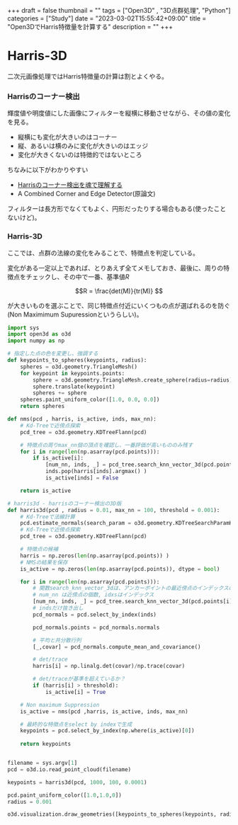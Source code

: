+++
draft = false
thumbnail = ""
tags = ["Open3D" , "3D点群処理", "Python"]
categories = ["Study"]
date = "2023-03-02T15:55:42+09:00"
title = "Open3DでHarris特徴量を計算する"
description = ""
+++

# Harris-3D

二次元画像処理ではHarris特徴量の計算は割とよくやる。
### Harrisのコーナー検出
輝度値や明度値にした画像にフィルターを縦横に移動させながら、その値の変化を見る。
- 縦横にも変化が大きいのはコーナー
- 縦、あるいは横のみに変化が大きいのはエッジ
- 変化が大きくないのは特徴的ではないところ

ちなみに以下がわかりやすい
- [Harrisのコーナー検出を魂で理解する](https://campkougaku.com/2021/09/22/harris)
- A Combined Corner and Edge Detector(原論文)

フィルターは長方形でなくてもよく、円形だったりする場合もある(使ったことないけど)。

### Harris-3D
ここでは、点群の法線の変化をみることで、特徴点を判定している。

変化がある一定以上であれば、とりあえず全てメモしておき、最後に、周りの特徴点をチェックし、その中で一番、基準値$R$

$$R = \frac{det(M)}{tr(M)} $$

が大きいものを選ぶことで、同じ特徴点付近にいくつもの点が選ばれるのを防ぐ(Non Maximimum Supuressionというらしい)。

```python
import sys 
import open3d as o3d
import numpy as np 

# 指定した点の色を変更し、強調する
def keypoints_to_spheres(keypoints, radius):
    spheres = o3d.geometry.TriangleMesh()
    for keypoint in keypoints.points:
        sphere = o3d.geometry.TriangleMesh.create_sphere(radius=radius)
        sphere.translate(keypoint)
        spheres += sphere
    spheres.paint_uniform_color([1.0, 0.0, 0.0])
    return spheres

def nms(pcd , harris, is_active, inds, max_nn):
    # Kd-Treeで近傍点探索
    pcd_tree = o3d.geometry.KDTreeFlann(pcd)

    # 特徴点の周りmax_nn個の頂点を確認し、一番評価が高いもののみ残す
    for i in range(len(np.asarray(pcd.points))):
        if is_active[i]:
            [num_nn, inds, _] = pcd_tree.search_knn_vector_3d(pcd.points[i], max_nn)
            inds.pop(harris[inds].argmax() )
            is_active[inds] = False

    return is_active

# harris3d - harrisのコーナー検出の3D版
def harris3d(pcd , radius = 0.01, max_nn = 100, threshold = 0.001):
    # Kd-Treeで法線計算
    pcd.estimate_normals(search_param = o3d.geometry.KDTreeSearchParamHybrid(radius = radius, max_nn = max_nn))
    # Kd-Treeで近傍点探索
    pcd_tree = o3d.geometry.KDTreeFlann(pcd)

    # 特徴点の候補
    harris = np.zeros(len(np.asarray(pcd.points)) )
    # NMSの結果を保存
    is_active = np.zeros(len(np.asarray(pcd.points)), dtype = bool)

    for i in range(len(np.asarray(pcd.points))):
        # 関数search_knn_vector_3dは、アンカーポイントの最近傍点のインデックスのリストを返す
        # num_nn は近傍点の個数, idxsはインデックス
        [num_nn, inds, _] = pcd_tree.search_knn_vector_3d(pcd.points[i], max_nn)
        # indsだけ抜き出し
        pcd_normals = pcd.select_by_index(inds)

        pcd_normals.points = pcd_normals.normals

        # 平均と共分散行列
        [_,covar] = pcd_normals.compute_mean_and_covariance()

        # det/trace
        harris[i] = np.linalg.det(covar)/np.trace(covar)

        # det/traceが基準を超えているか？
        if (harris[i] > threshold):
            is_active[i] = True 

    # Non maximum Suppression
    is_active = nms(pcd ,harris, is_active, inds, max_nn)

    # 最終的な特徴点をselect by indexで生成
    keypoints = pcd.select_by_index(np.where(is_active)[0])
    
    return keypoints


filename = sys.argv[1]
pcd = o3d.io.read_point_cloud(filename)

keypoints = harris3d(pcd, 1000, 100, 0.0001) 

pcd.paint_uniform_color([1.0,1.0,0])
radius = 0.001

o3d.visualization.draw_geometries([keypoints_to_spheres(keypoints, radius) , pcd])
```